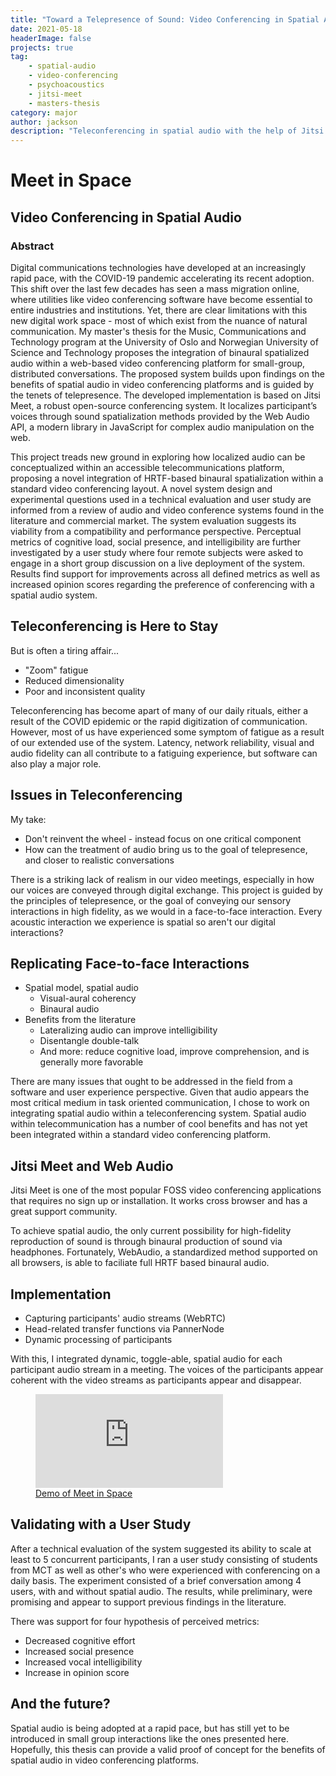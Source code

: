 ```yaml
---
title: "Toward a Telepresence of Sound: Video Conferencing in Spatial Audio"
date: 2021-05-18
headerImage: false
projects: true
tag:
    - spatial-audio
    - video-conferencing
    - psychoacoustics
    - jitsi-meet
    - masters-thesis
category: major
author: jackson
description: "Teleconferencing in spatial audio with the help of Jitsi Meet and Web Audio"
---
```


# Meet in Space

## Video Conferencing in Spatial Audio

### Abstract

Digital communications technologies have developed at an increasingly rapid pace, with the COVID-19 pandemic accelerating its recent adoption. This shift over the last few decades has seen a mass migration online, where utilities like video conferencing software have become essential to entire industries and institutions. Yet, there are clear limitations with this new digital work space - most of which exist from the nuance of natural communication. My master's thesis for the Music, Communications and Technology program at the University of Oslo and Norwegian University of Science and Technology proposes the integration of binaural spatialized audio within a web-based video conferencing platform for small-group, distributed conversations. The proposed system builds upon findings on the benefits of spatial audio in video conferencing platforms and is guided by the tenets of telepresence. The developed implementation is based on Jitsi Meet, a robust open-source conferencing system. It localizes participant’s voices through sound spatialization methods provided by the Web Audio API, a modern library in JavaScript for complex audio manipulation on the web.

This project treads new ground in exploring how localized audio can be conceptualized within an accessible telecommunications platform, proposing a novel integration of HRTF-based binaural spatialization within a standard video conferencing layout. A novel system design and experimental questions used in a technical evaluation and user study are informed from a review of audio and video conference systems found in the literature and commercial market. The system evaluation suggests its viability from a compatibility and performance perspective. Perceptual metrics of cognitive load, social presence, and intelligibility are further investigated by a user study where four remote subjects were asked to engage in a short group discussion on a live deployment of the system. Results find support for improvements across all defined metrics as well as increased opinion scores regarding the preference of conferencing with a spatial audio system.

## Teleconferencing is Here to Stay

But is often a tiring affair...

-   "Zoom" fatigue
-   Reduced dimensionality
-   Poor and inconsistent quality

Teleconferencing has become apart of many of our daily rituals, either a result of the COVID epidemic or the rapid digitization of communication. However, most of us have experienced some symptom of fatigue as a result of our extended use of the system. Latency, network reliability, visual and audio fidelity can all contribute to a fatiguing experience, but software can also play a major role.

## Issues in Teleconferencing

My take:

-   Don't reinvent the wheel - instead focus on one critical component
-   How can the treatment of audio bring us to the goal of telepresence, and closer to realistic conversations

There is a striking lack of realism in our video meetings, especially in how our voices are conveyed through digital exchange. This project is guided by the principles of telepresence, or the goal of conveying our sensory interactions in high fidelity, as we would in a face-to-face interaction. Every acoustic interaction we experience is spatial so aren't our digital interactions?

## Replicating Face-to-face Interactions

-   Spatial model, spatial audio
    -   Visual-aural coherency
    -   Binaural audio
-   Benefits from the literature
    -   Lateralizing audio can improve intelligibility
    -   Disentangle double-talk
    -   And more: reduce cognitive load, improve comprehension, and is generally more favorable

There are many issues that ought to be addressed in the field from a software and user experience perspective. Given that audio appears the most critical medium in task oriented communication, I chose to work on integrating spatial audio within a teleconferencing system. Spatial audio within telecommunication has a number of cool benefits and has not yet been integrated within a standard video conferencing platform.

## Jitsi Meet and Web Audio

Jitsi Meet is one of the most popular FOSS video conferencing applications that requires no sign up or installation. It works cross browser and has a great support community.

To achieve spatial audio, the only current possibility for high-fidelity reproduction of sound is through binaural production of sound via headphones. Fortunately, WebAudio, a standardized method supported on all browsers, is able to faciliate full HRTF based binaural audio.

## Implementation

-   Capturing participants' audio streams (WebRTC)
-   Head-related transfer functions via PannerNode
-   Dynamic processing of participants

With this, I integrated dynamic, toggle-able, spatial audio for each participant audio stream in a meeting. The voices of the participants appear coherent with the video streams as participants appear and disappear.

<figure>
    <div class="iframe-wrapper pb-169">
        <iframe title="vimeo-player" src="https://player.vimeo.com/video/548286337?h=e82ab81d30&title=0&byline=0&portrait=0" frameborder="0" allowfullscreen></iframe>
    </div>
    <figcaption><a href="https://vimeo.com/548286337">Demo of Meet in Space</a></figcaption>
</figure>

## Validating with a User Study

After a technical evaluation of the system suggested its ability to scale at least to 5 concurrent participants, I ran a user study consisting of students from MCT as well as other's who were experienced with conferencing on a daily basis. The experiment consisted of a brief conversation among 4 users, with and without spatial audio. The results, while preliminary, were promising and appear to support previous findings in the literature.

There was support for four hypothesis of perceived metrics:

-   Decreased cognitive effort
-   Increased social presence
-   Increased vocal intelligibility
-   Increase in opinion score

## And the future?

Spatial audio is being adopted at a rapid pace, but has still yet to be introduced in small group interactions like the ones presented here. Hopefully, this thesis can provide a valid proof of concept for the benefits of spatial audio in video conferencing platforms.
